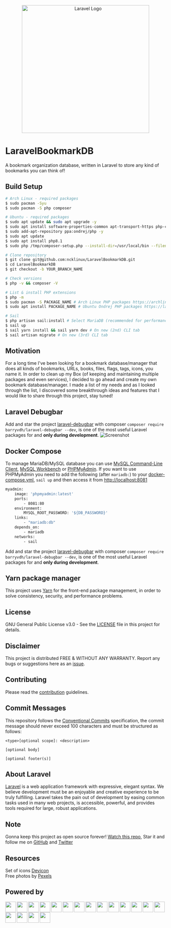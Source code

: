<p align="center"><a href="https://laravel.com" target="_blank"><img src="https://raw.githubusercontent.com/laravel/art/master/logo-lockup/5%20SVG/2%20CMYK/1%20Full%20Color/laravel-logolockup-cmyk-red.svg" width="400" alt="Laravel Logo"></a></p>

# LaravelBookmarkDB

A bookmark organization database, written in Laravel to store any kind of bookmarks you can think of!

## Build Setup

```bash
# Arch Linux - required packages
$ sudo pacman -Syu
$ sudo pacman -S php composer

# Ubuntu - required packages
$ sudo apt update && sudo apt upgrade -y
$ sudo apt install software-properties-common apt-transport-https php-cli unzip -y
$ sudo add-apt-repository ppa:ondrej/php -y
$ sudo apt update
$ sudo apt install php8.1
$ sudo php /tmp/composer-setup.php --install-dir=/usr/local/bin --filename=composer

# Clone repository
$ git clone git@github.com:ncklinux/LaravelBookmarkDB.git
$ cd LaravelBookmarkDB
$ git checkout -b YOUR_BRANCH_NAME

# Check versions
$ php -v && composer -V

# List & install PHP extensions
$ php -m
$ sudo pacman -S PACKAGE_NAME # Arch Linux PHP packages https://archlinux.org/packages/?sort=&q=php&maintainer=&flagged=
$ sudo apt install PACKAGE_NAME # Ubuntu Ondrej PHP packages https://launchpad.net/~ondrej/+archive/ubuntu/php

# Sail
$ php artisan sail:install # Select MariaDB (recommended for performance) or MySQL
$ sail up
$ sail yarn install && sail yarn dev # On new (2nd) CLI tab
$ sail artisan migrate # On new (3rd) CLI tab

```

## Motivation

For a long time I've been looking for a bookmark database/manager that does all kinds of bookmarks, URLs, books, files, flags, tags, icons, you name it. In order to clean up my Box (of keeping and maintaining multiple packages and even services), I decided to go ahead and create my own bookmark database/manager. I made a list of my needs and as I looked through the list, I discovered some breakthrough ideas and features that I would like to share through this project, stay tuned!

## Laravel Debugbar

Add and star the project [laravel-debugbar](https://github.com/barryvdh/laravel-debugbar) with composer `composer require barryvdh/laravel-debugbar --dev`, is one of the most useful Laravel packages for and **only during development**.
![Screenshot](https://user-images.githubusercontent.com/973269/79428890-196cc680-7fc7-11ea-8229-189f5eac9009.png)

## Docker Compose

To manage MariaDB/MySQL database you can use [MySQL Command-Line Client](https://dev.mysql.com/doc/refman/8.0/en/mysql.html), [MySQL Workbench](https://www.mysql.com/products/workbench/) or [PHPMyAdmin](https://www.phpmyadmin.net/). If you want to use PHPMyAdmin you need to add the following (after `mariadb:`) to your [docker-compose.yml](https://docs.docker.com/compose/), `sail up` and then access it from [http://localhost:8081](http://localhost:8081)

```bash
myadmin:
    image: 'phpmyadmin:latest'
    ports:
        - 8081:80
    environment:
        MYSQL_ROOT_PASSWORD: '${DB_PASSWORD}'
    links:
        - "mariadb:db"
    depends_on:
        - mariadb
    networks:
        - sail
```

Add and star the project [laravel-debugbar](https://github.com/barryvdh/laravel-debugbar) with composer `composer require barryvdh/laravel-debugbar --dev`, is one of the most useful Laravel packages for and **only during development**.

## Yarn package manager

This project uses [Yarn](https://yarnpkg.com) for the front-end package management, in order to solve consistency, security, and performance problems.

## License

GNU General Public License v3.0 - See the [LICENSE](https://github.com/ncklinux/LaravelBookmarkDB/blob/master/LICENSE) file in this project for details.

## Disclaimer

This project is distributed FREE & WITHOUT ANY WARRANTY. Report any bugs or suggestions here as an [issue](https://github.com/ncklinux/LaravelBookmarkDB/issues/new).

## Contributing

Please read the [contribution](https://github.com/ncklinux/.github/blob/main/CONTRIBUTING.md) guidelines.

## Commit Messages

This repository follows the [Conventional Commits](https://www.conventionalcommits.org) specification, the commit message should never exceed 100 characters and must be structured as follows:

```
<type>[optional scope]: <description>

[optional body]

[optional footer(s)]
```

## About Laravel

[Laravel](https://laravel.com) is a web application framework with expressive, elegant syntax. We believe development must be an enjoyable and creative experience to be truly fulfilling. Laravel takes the pain out of development by easing common tasks used in many web projects, is accessible, powerful, and provides tools required for large, robust applications.

## Note

Gonna keep this project as open source forever! [Watch this repo](https://github.com/ncklinux/LaravelBookmarkDB/subscription), Star it and follow me on [GitHub](https://github.com/ncklinux) and [Twitter](https://twitter.com/ncklinux)

## Resources

Set of icons [Devicon](https://devicon.dev)  
Free photos by [Pexels](https://www.pexels.com)

## Powered by

<img height="33" style="margin-right: 3px;" src="https://cdn.jsdelivr.net/gh/devicons/devicon/icons/unix/unix-original.svg" /><img height="33" style="margin-right: 3px;" src="https://cdn.jsdelivr.net/gh/devicons/devicon/icons/linux/linux-original.svg" /><img height="33" style="margin-right: 3px;" src="https://cdn.jsdelivr.net/gh/devicons/devicon/icons/bash/bash-original.svg" /><img height="33" style="margin-right: 3px;" src="https://cdn.jsdelivr.net/gh/devicons/devicon/icons/docker/docker-plain-wordmark.svg" /><img height="33" style="margin-right: 3px;" src="https://cdn.jsdelivr.net/gh/devicons/devicon/icons/php/php-original.svg" /><img height="33" style="margin-right: 3px;" src="https://cdn.jsdelivr.net/gh/devicons/devicon/icons/mysql/mysql-plain-wordmark.svg" /><img height="33" style="margin-right: 3px;" src="https://cdn.jsdelivr.net/gh/devicons/devicon/icons/composer/composer-original.svg" /><img height="33" style="margin-right: 3px;" src="https://cdn.jsdelivr.net/gh/devicons/devicon/icons/laravel/laravel-plain-wordmark.svg" /><img height="33" style="margin-right: 3px;" src="https://cdn.jsdelivr.net/gh/devicons/devicon/icons/javascript/javascript-original.svg" /><img height="33" style="margin-right: 3px;" src="https://cdn.jsdelivr.net/gh/devicons/devicon/icons/typescript/typescript-original.svg" /><img height="33" style="margin-right: 3px;" src="https://cdn.jsdelivr.net/gh/devicons/devicon/icons/html5/html5-original.svg" /><img height="33" style="margin-right: 3px;" src="https://cdn.jsdelivr.net/gh/devicons/devicon/icons/css3/css3-original.svg" /><img height="33" style="margin-right: 3px;" src="https://cdn.jsdelivr.net/gh/devicons/devicon/icons/vuejs/vuejs-original.svg" /><img height="33" style="margin-right: 3px;" src="https://cdn.jsdelivr.net/gh/devicons/devicon/icons/sass/sass-original.svg" /><img height="33" style="margin-right: 3px;" src="https://cdn.jsdelivr.net/gh/devicons/devicon/icons/bootstrap/bootstrap-original.svg" /><img height="33" style="margin-right: 3px;" src="https://cdn.jsdelivr.net/gh/devicons/devicon/icons/nodejs/nodejs-original.svg" /><img height="33" style="margin-right: 3px;" src="https://cdn.jsdelivr.net/gh/devicons/devicon/icons/npm/npm-original-wordmark.svg" /><img height="33" style="margin-right: 3px;" src="https://cdn.jsdelivr.net/gh/devicons/devicon/icons/git/git-original.svg" />
